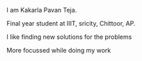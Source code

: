 I am Kakarla Pavan Teja.

Final year student at IIIT, sricity, Chittoor, AP.

I like finding new solutions for the problems

More focussed while doing my work
